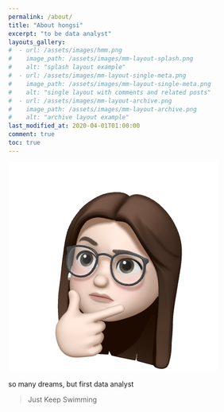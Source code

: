 ```yaml
---
permalink: /about/
title: "About hongsi"
excerpt: "to be data analyst"
layouts_gallery:
#  - url: /assets/images/hmm.png
#    image_path: /assets/images/mm-layout-splash.png
#    alt: "splash layout example"
#  - url: /assets/images/mm-layout-single-meta.png
#    image_path: /assets/images/mm-layout-single-meta.png
#    alt: "single layout with comments and related posts"
#  - url: /assets/images/mm-layout-archive.png
#    image_path: /assets/images/mm-layout-archive.png
#    alt: "archive layout example"
last_modified_at: 2020-04-01T01:00:00
comment: true
toc: true
---
```

![thinking](../assets/images/hmm.png)

so many dreams, but first data analyst

> Just Keep Swimming

